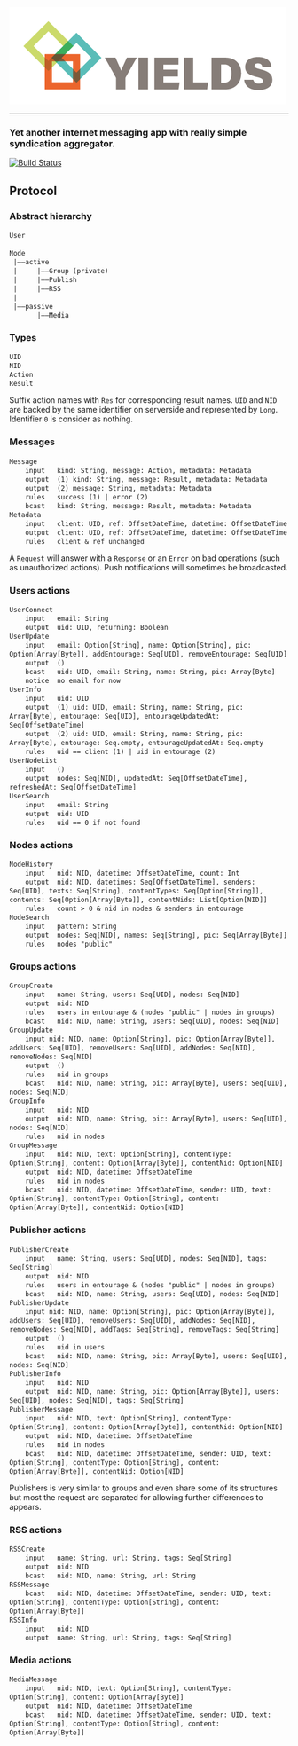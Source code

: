 ![](./yields.png)

- - -

### Yet another internet messaging app with really simple syndication aggregator.

[![Build Status](https://jenkins.epfl.ch/buildStatus/icon?job=2015-team-rocket)](https://jenkins.epfl.ch/job/2015-team-rocket/)

## Protocol

### Abstract hierarchy 

```
User

Node
 |——active
 |     |——Group (private)
 |     |——Publish
 |     |——RSS
 |
 |——passive
       |——Media
```

### Types

```
UID
NID
Action
Result
```

Suffix action names with `Res` for corresponding result names.
`UID` and `NID` are backed by the same identifier on serverside and represented by `Long`. Identifier `0` is consider as nothing.

### Messages

```
Message
	input	kind: String, message: Action, metadata: Metadata
	output	(1) kind: String, message: Result, metadata: Metadata
	output	(2) message: String, metadata: Metadata
	rules	success (1) | error (2)
	bcast	kind: String, message: Result, metadata: Metadata
Metadata
	input	client: UID, ref: OffsetDateTime, datetime: OffsetDateTime
	output	client: UID, ref: OffsetDateTime, datetime: OffsetDateTime
	rules	client & ref unchanged
```

A `Request` will answer with a `Response` or an `Error` on bad operations (such as unauthorized actions). Push notifications will sometimes be broadcasted.

### Users actions

```
UserConnect
	input 	email: String
	output	uid: UID, returning: Boolean
UserUpdate
	input 	email: Option[String], name: Option[String], pic: Option[Array[Byte]], addEntourage: Seq[UID], removeEntourage: Seq[UID]
	output	()
	bcast	uid: UID, email: String, name: String, pic: Array[Byte]
	notice	no email for now
UserInfo
	input	uid: UID
	output	(1) uid: UID, email: String, name: String, pic: Array[Byte], entourage: Seq[UID], entourageUpdatedAt: Seq[OffsetDateTime]
	output	(2) uid: UID, email: String, name: String, pic: Array[Byte], entourage: Seq.empty, entourageUpdatedAt: Seq.empty
	rules	uid == client (1) | uid in entourage (2)
UserNodeList
	input	()
	output	nodes: Seq[NID], updatedAt: Seq[OffsetDateTime], refreshedAt: Seq[OffsetDateTime]
UserSearch
	input	email: String
	output	uid: UID
	rules	uid == 0 if not found
```

### Nodes actions

```
NodeHistory
	input	nid: NID, datetime: OffsetDateTime, count: Int
	output	nid: NID, datetimes: Seq[OffsetDateTime], senders: Seq[UID], texts: Seq[String], contentTypes: Seq[Option[String]], contents: Seq[Option[Array[Byte]], contentNids: List[Option[NID]]
	rules	count > 0 & nid in nodes & senders in entourage
NodeSearch
	input	pattern: String
	output	nodes: Seq[NID], names: Seq[String], pic: Seq[Array[Byte]]
	rules	nodes "public"
```

### Groups actions

```
GroupCreate
	input	name: String, users: Seq[UID], nodes: Seq[NID]
	output	nid: NID
	rules	users in entourage & (nodes "public" | nodes in groups)
	bcast	nid: NID, name: String, users: Seq[UID], nodes: Seq[NID]
GroupUpdate
	input nid: NID, name: Option[String], pic: Option[Array[Byte]], addUsers: Seq[UID], removeUsers: Seq[UID], addNodes: Seq[NID], removeNodes: Seq[NID]
	output	()
	rules	nid in groups
	bcast	nid: NID, name: String, pic: Array[Byte], users: Seq[UID], nodes: Seq[NID]
GroupInfo
	input	nid: NID
	output	nid: NID, name: String, pic: Array[Byte], users: Seq[UID], nodes: Seq[NID]
	rules	nid in nodes
GroupMessage
	input	nid: NID, text: Option[String], contentType: Option[String], content: Option[Array[Byte]], contentNid: Option[NID]
	output	nid: NID, datetime: OffsetDateTime
	rules	nid in nodes
	bcast	nid: NID, datetime: OffsetDateTime, sender: UID, text: Option[String], contentType: Option[String], content: Option[Array[Byte]], contentNid: Option[NID]
```

### Publisher actions

```
PublisherCreate
	input	name: String, users: Seq[UID], nodes: Seq[NID], tags: Seq[String]
	output	nid: NID
	rules	users in entourage & (nodes "public" | nodes in groups)
	bcast	nid: NID, name: String, users: Seq[UID], nodes: Seq[NID]
PublisherUpdate
	input nid: NID, name: Option[String], pic: Option[Array[Byte]], addUsers: Seq[UID], removeUsers: Seq[UID], addNodes: Seq[NID], removeNodes: Seq[NID], addTags: Seq[String], removeTags: Seq[String]
	output	()
	rules	uid in users
	bcast	nid: NID, name: String, pic: Array[Byte], users: Seq[UID], nodes: Seq[NID]
PublisherInfo
	input	nid: NID
	output	nid: NID, name: String, pic: Option[Array[Byte]], users: Seq[UID], nodes: Seq[NID], tags: Seq[String]
PublisherMessage
	input	nid: NID, text: Option[String], contentType: Option[String], content: Option[Array[Byte]], contentNid: Option[NID]
	output	nid: NID, datetime: OffsetDateTime
	rules	nid in nodes
	bcast	nid: NID, datetime: OffsetDateTime, sender: UID, text: Option[String], contentType: Option[String], content: Option[Array[Byte]], contentNid: Option[NID]
```

Publishers is very similar to groups and even share some of its structures but most the request are separated for allowing further differences to appears.

### RSS actions

```
RSSCreate
	input	name: String, url: String, tags: Seq[String]
	output	nid: NID
	bcast	nid: NID, name: String, url: String
RSSMessage
	bcast	nid: NID, datetime: OffsetDateTime, sender: UID, text: Option[String], contentType: Option[String], content: Option[Array[Byte]]
RSSInfo
	input 	nid: NID
	output	name: String, url: String, tags: Seq[String]
```

### Media actions

```
MediaMessage
	input 	nid: NID, text: Option[String], contentType: Option[String], content: Option[Array[Byte]]
	output 	nid: NID, datetime: OffsetDateTime
	bcast 	nid: NID, datetime: OffsetDateTime, sender: UID, text: Option[String], contentType: Option[String], content: Option[Array[Byte]]
```
